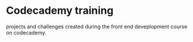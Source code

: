 # Codecademy training
 projects and challenges created during the front end deveplopment course on codecademy.
